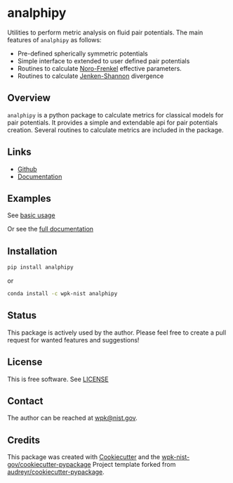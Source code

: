 # analphipy

Utilities to perform metric analysis on fluid pair potentials. The main
features of `analphipy` as follows:

-   Pre-defined spherically symmetric potentials
-   Simple interface to extended to user defined pair potentials
-   Routines to calculate
    [Noro-Frenkel](https://en.wikipedia.org/wiki/Noro%E2%80%93Frenkel_law_of_corresponding_states)
    effective parameters.
-   Routines to calculate
    [Jenken-Shannon](https://en.wikipedia.org/wiki/Jensen%E2%80%93Shannon_divergence)
    divergence

## Overview

`analphipy` is a python package to calculate metrics for classical
models for pair potentials. It provides a simple and extendable api for
pair potentials creation. Several routines to calculate metrics are
included in the package.


## Links

-   [Github](https://github.com/usnistgov/analphipy)
-   [Documentation](https://pages.nist.gov/analphipy/index.html)

## Examples

See [basic usage](docs/notebooks/usage_notebook.ipynb)

Or see the [full documentation](https://pages.nist.gov/analphipy/)


## Installation

``` bash
pip install analphipy
```

or

``` bash
conda install -c wpk-nist analphipy
```

## Status

This package is actively used by the author.  Please feel free to create a pull request for wanted features and suggestions!

## License

This is free software. See [LICENSE](LICENSE)

## Contact

The author can be reached at <wpk@nist.gov>.

## Credits

This package was created with
[Cookiecutter](https://github.com/audreyr/cookiecutter) and the
[wpk-nist-gov/cookiecutter-pypackage](https://github.com/wpk-nist-gov/cookiecutter-pypackage)
Project template forked from
[audreyr/cookiecutter-pypackage](https://github.com/audreyr/cookiecutter-pypackage).
